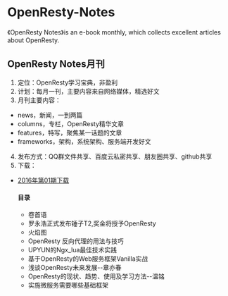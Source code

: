 # OpenResty-Notes
《OpenResty Notes》is an e-book monthly, which collects excellent articles about OpenResty.

## OpenResty Notes月刊

1. 定位：OpenResty学习宝典，非盈利
2. 计划：每月一刊，主要内容来自网络媒体，精选好文
3. 月刊主要内容：

  * news，新闻，一到两篇
  * columns，专栏，OpenResty精华文章
  * features，特写，聚焦某一话题的文章
  * frameworks，架构，系统架构、服务端开发好文

4. 发布方式：QQ群文件共享、百度云私密共享、朋友圈共享、github共享
5. 下载：

  * [2016年第01期下载](http://pan.baidu.com/s/1bouC9HX)

    #### 目录
    * 卷首语
    * 罗永浩正式发布锤子T2,奖金将授予OpenResty
    * 火焰图
    * OpenResty 反向代理的用法与技巧
    * UPYUN的Ngx_lua最佳技术实践
    * 基于OpenResty的Web服务框架Vanilla实战
    * 浅谈OpenResty未来发展--章亦春
    * OpenResty的现状、趋势、使用及学习方法--温铭
    * 实施微服务需要哪些基础框架

  
